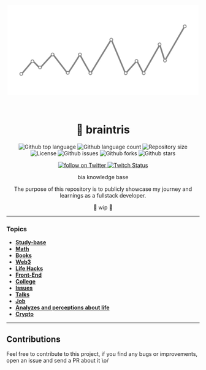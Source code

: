 <div align="center" id="top"> 
    <img width="500" src="./img/img-readme.png" />

&#xa0;

<!-- <a href="https://myfullstackjourney.netlify.app">Demo</a> -->
</div>

<h1 align="center">
🧠 braintris
</h1>

<p align="center">
  <img alt="Github top language" src="https://img.shields.io/github/languages/top/biantris/my-fullstack-journey?color=56BEB8">

  <img alt="Github language count" src="https://img.shields.io/github/languages/count/biantris/my-fullstack-journey?color=56BEB8">

  <img alt="Repository size" src="https://img.shields.io/github/repo-size/biantris/my-fullstack-journey?color=56BEB8">

  <img alt="License" src="https://img.shields.io/github/license/biantris/my-fullstack-journey?color=56BEB8">

  <img alt="Github issues" src="https://img.shields.io/github/issues/biantris/my-fullstack-journey?color=56BEB8" />

  <img alt="Github forks" src="https://img.shields.io/github/forks/biantris/my-fullstack-journey?color=56BEB8" />

  <img alt="Github stars" src="https://img.shields.io/github/stars/biantris/my-fullstack-journey?color=56BEB8" />
</p>

<p align="center">
    <a href="https://twitter.com/intent/follow?screen_name=biantris_">
        <img src="https://img.shields.io/twitter/follow/biantris_?style=social&logo=twitter"
        alt="follow on Twitter">
    </a>
    <a href="https://www.twitch.tv/biantriz">
    <img alt="Twitch Status" src="https://img.shields.io/twitch/status/biantriz?style=social">
    </a>
</p>

<div align="center">
bia knowledge base
    
The purpose of this repository is to publicly showcase my journey and learnings as a fullstack developer.
</div>

<p align="center">
🚧 wip 🚧
</p>

---

### Topics 

- [**Study-base**](https://gist.github.com/biantris/698cf1e4c2a9a677e3c96bfd15f1fd54)
- [**Math**]()
- [**Books**]()
- [**Web3**]()
- [**Life Hacks**](https://github.com/biantris/braintris/blob/master/src/life-hacks/life-hacks.md)
- [**Front-End**](https://github.com/biantris/braintris/blob/master/src/front-end/front-end.md)
- [**College**](https://github.com/biantris/braintris/blob/master/src/college/college.md)
- [**Issues**](https://github.com/biantris/braintris/blob/master/src/issues/issues.md)
- [**Talks**](https://github.com/biantris/braintris/blob/master/src/talks/talks.md)
- [**Job**](https://github.com/biantris/braintris/blob/master/src/job/job.md)
- [**Analyzes and perceptions about life**](https://github.com/biantris/braintris/blob/master/src/analyzes-perceptions/analyzes-perceptions.md)
- [**Crypto**](https://github.com/biantris/braintris/blob/master/src/crypto/crypto.md)

---

## Contributions

Feel free to contribute to this project, if you find any bugs or improvements, open an issue and send a PR about it \o/
